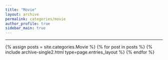 ```yaml
---
title: "Movie"
layout: archive
permalink: categories/movie
author_profile: true
sidebar_main: true
---
```


<!-- 공백이 포함되어 있는 카테고리 이름의 경우 site.categories['a b c'] 이런식으로! -->

***

{% assign posts = site.categories.Movie %}
{% for post in posts %} {% include archive-single2.html type=page.entries_layout %} {% endfor %}